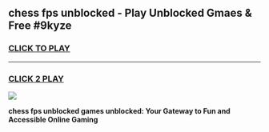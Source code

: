 
## chess fps unblocked - Play Unblocked Gmaes & Free #9kyze
<h3>
<a href="https://news.freeplayer.one?title=chess_fps_unblocked&ref=24F">CLICK TO PLAY</a></h3>
<hr>

<h3>
<a href="https://news.freeplayer.one?title=chess_fps_unblocked&ref=24F">CLICK 2 PLAY</a>
  
</h3>

<a href="https://news.freeplayer.one?title=chess_fps_unblocked&ref=24F/"><img src="https://clearcache.store/games.png"></a>


**chess fps unblocked games unblocked: Your Gateway to Fun and Accessible Online Gaming**
